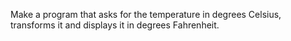 Make a program that asks for the temperature in degrees Celsius, transforms it and displays it in degrees Fahrenheit.